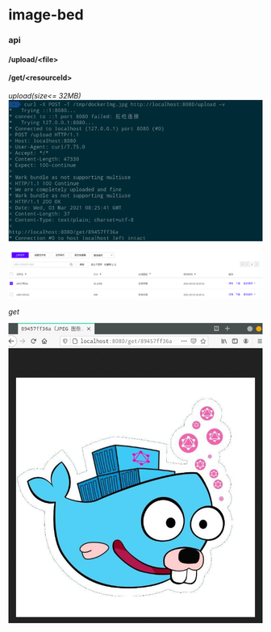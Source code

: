 # image-bed

### api
#### /upload/<file\>
#### /get/<resourceId\>

*upload(size<= 32MB)*
![](./upload.png)

![](./uploadCos.png)

*get*

![](./get.png)